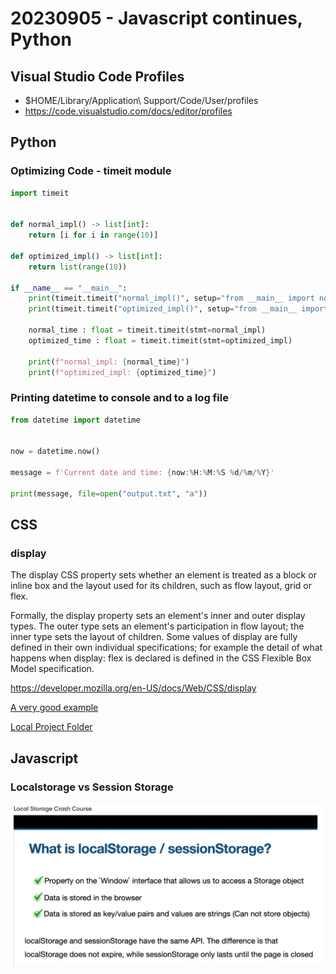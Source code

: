 # 20230905 - Javascript continues, Python

## Visual Studio Code Profiles

- $HOME/Library/Application\ Support/Code/User/profiles
- <https://code.visualstudio.com/docs/editor/profiles>

## Python

### Optimizing Code - timeit module

```python
import timeit


def normal_impl() -> list[int]:
    return [i for i in range(10)]

def optimized_impl() -> list[int]:
    return list(range(10))

if __name__ == "__main__":
    print(timeit.timeit("normal_impl()", setup="from __main__ import normal_impl", number=1))
    print(timeit.timeit("optimized_impl()", setup="from __main__ import optimized_impl", number=1))

    normal_time : float = timeit.timeit(stmt=normal_impl)
    optimized_time : float = timeit.timeit(stmt=optimized_impl) 

    print(f"normal_impl: {normal_time}")
    print(f"optimized_impl: {optimized_time}")   

```

### Printing datetime to console and to a log file

```python
from datetime import datetime


now = datetime.now()

message = f'Current date and time: {now:%H:%M:%S %d/%m/%Y}'

print(message, file=open("output.txt", "a"))


```

## CSS

### display

The display CSS property sets whether an element is treated as a block or inline box and the layout used for its children, such as flow layout, grid or flex.

Formally, the display property sets an element's inner and outer display types. The outer type sets an element's participation in flow layout; the inner type sets the layout of children. Some values of display are fully defined in their own individual specifications; for example the detail of what happens when display: flex is declared is defined in the CSS Flexible Box Model specification.

<https://developer.mozilla.org/en-US/docs/Web/CSS/display>

[A very good example
](https://developer.mozilla.org/en-US/docs/Web/CSS/display#examples)

[Local Project Folder
](/Users/bulent/git-repos/html-css/display)

## Javascript

### Localstorage vs Session Storage

![Localstorage vs Sessionstorage](<Screenshot 2023-09-05 at 11.57.18.png>)
